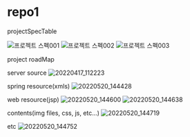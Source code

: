 # repo1
projectSpecTable

![프로젝트 스펙001](https://user-images.githubusercontent.com/84042181/169457568-0c92f7b1-c078-4105-84c6-af6ca37d04d6.jpg)
![프로젝트 스펙002](https://user-images.githubusercontent.com/84042181/169457576-21858866-50ad-4149-bb29-c0c27facd89e.jpg)
![프로젝트 스펙003](https://user-images.githubusercontent.com/84042181/169460117-e9f2b7ba-5ada-4198-b525-2be02fcf44a7.jpg)




project roadMap


server source
![20220417_112223](https://user-images.githubusercontent.com/84042181/169459351-94ff2110-f45b-49bc-bfe4-20a3b40d76dd.png)

spring resource(xmls)
![20220520_144428](https://user-images.githubusercontent.com/84042181/169459454-c4ca5f1c-e97c-4e94-a4b3-5c76cadc016a.png)

web resource(jsp)
![20220520_144600](https://user-images.githubusercontent.com/84042181/169459528-0217e35e-fc23-4fea-8df0-13edc1199dbd.png)
![20220520_144638](https://user-images.githubusercontent.com/84042181/169459537-06a1a83b-552a-4a43-9488-cefafb2d59dc.png)

contents(img files, css, js, etc...)
![20220520_144719](https://user-images.githubusercontent.com/84042181/169459707-7acfed5c-a483-4219-a866-57355df64fb9.png)

etc
![20220520_144752](https://user-images.githubusercontent.com/84042181/169459758-6e62e1a7-91ba-40b3-ad6f-286a1901f866.png)
























